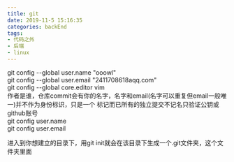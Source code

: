 ```yaml
---
title: git
date: 2019-11-5 15:16:35
categories: backEnd
tags:
- 代码之外
- 后端
- linux
---
```


git config --global user.name "ooowl"  
git config --global user.email "2411708618aqq.com"  
git config --global core.editor vim  
作者是谁，仓库commit会有你的名字，名字和email(名字可以重复但email一般唯一)并不作为身份标识，只是一个  标记而已所有的独立提交不记名只验证公钥或github账号  
git config user.name   
git config user.email  

进入到你想建立的目录下，用git init就会在该目录下生成一个.git文件夹，这个文件夹里面  


